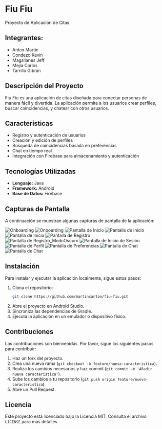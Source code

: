 # Fiu Fiu

Proyecto de Aplicación de Citas

## Integrantes:
* Anton Martin
* Condezo Kevin
* Magallanes Jeff
* Mejia Carlos
* Tarrillo Gibran

## Descripción del Proyecto
Fiu Fiu es una aplicación de citas diseñada para conectar personas de manera fácil y divertida. La aplicación permite a los usuarios crear perfiles, buscar coincidencias, y chatear con otros usuarios.

## Características
- Registro y autenticación de usuarios
- Creación y edición de perfiles
- Búsqueda de coincidencias basada en preferencias
- Chat en tiempo real
- Integración con Firebase para almacenamiento y autenticación

## Tecnologías Utilizadas
- **Lenguaje:** Java
- **Framework:** Android
- **Base de Datos:** Firebase

## Capturas de Pantalla
A continuación se muestran algunas capturas de pantalla de la aplicación:


![Onboarding](screenshots/onboarding.png)
![Onboarding](screenshots/onboarding_2.png)
![Pantalla de Inicio](screenshots/home_1.png)
![Pantalla de Inicio](screenshots/home_2.png)
![Pantalla de Inicio](screenshots/home_3.png)
![Pantalla de Registro](screenshots/register.png)
![Pantalla de Registro_ModoOscuro](screenshots/register_dark.png)
![Pantalla de Inicio de Sesión](screenshots/login.png)
![Pantalla de Perfil](screenshots/profile.png)
![Pantalla de Preferencias](screenshots/settings.png)
![Pantalla de Chat](screenshots/chat.png)
![Pantalla de Chat](screenshots/chat_2.png)

## Instalación
Para instalar y ejecutar la aplicación localmente, sigue estos pasos:

1. Clona el repositorio:
    ```sh
    git clone https://github.com/martinxanton/fiu-fiu.git
    ```
2. Abre el proyecto en Android Studio.
3. Sincroniza las dependencias de Gradle.
4. Ejecuta la aplicación en un emulador o dispositivo físico.

## Contribuciones
Las contribuciones son bienvenidas. Por favor, sigue los siguientes pasos para contribuir:

1. Haz un fork del proyecto.
2. Crea una nueva rama (`git checkout -b feature/nueva-caracteristica`).
3. Realiza los cambios necesarios y haz commit (`git commit -m 'Añadir nueva característica'`).
4. Sube los cambios a tu repositorio (`git push origin feature/nueva-caracteristica`).
5. Abre un Pull Request.

## Licencia
Este proyecto está licenciado bajo la Licencia MIT. Consulta el archivo `LICENSE` para más detalles.